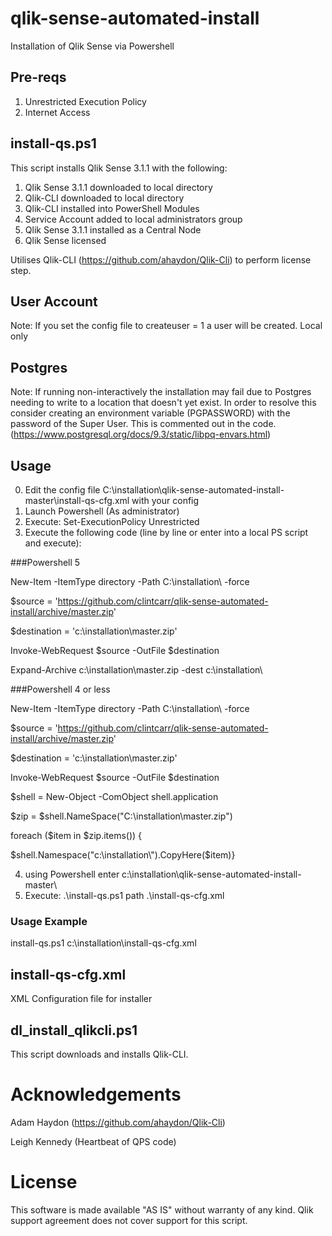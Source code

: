 # qlik-sense-automated-install
Installation of Qlik Sense via Powershell


## Pre-reqs
1. Unrestricted Execution Policy
2. Internet Access

## install-qs.ps1
This script installs Qlik Sense 3.1.1 with the following:

1. Qlik Sense 3.1.1 downloaded to local directory
2. Qlik-CLI downloaded to local directory
3. Qlik-CLI installed into PowerShell Modules
4. Service Account added to local administrators group
5. Qlik Sense 3.1.1 installed as a Central Node
6. Qlik Sense licensed

Utilises Qlik-CLI (https://github.com/ahaydon/Qlik-Cli) to perform license step.

## User Account
Note: If you set the config file to createuser = 1 a user will be created.  Local only

## Postgres
Note: If running non-interactively the installation may fail due to Postgres needing to write to a location that doesn't yet exist.  In order to resolve this consider creating an environment variable (PGPASSWORD) with the password of the Super User.  This is commented out in the code. (https://www.postgresql.org/docs/9.3/static/libpq-envars.html)

## Usage
0. Edit the config file C:\installation\qlik-sense-automated-install-master\install-qs-cfg.xml with your config
1. Launch Powershell (As administrator)
2. Execute: Set-ExecutionPolicy Unrestricted
3. Execute the following code (line by line or enter into a local PS script and execute):

###Powershell 5

  New-Item -ItemType directory -Path C:\installation\ -force
  
  $source = 'https://github.com/clintcarr/qlik-sense-automated-install/archive/master.zip'
  
  $destination = 'c:\installation\master.zip'
  
  Invoke-WebRequest $source -OutFile $destination
  
  Expand-Archive c:\installation\master.zip -dest c:\installation\
  
###Powershell 4 or less

  New-Item -ItemType directory -Path C:\installation\ -force
  
  $source = 'https://github.com/clintcarr/qlik-sense-automated-install/archive/master.zip'
  
  $destination = 'c:\installation\master.zip'
  
  Invoke-WebRequest $source -OutFile $destination
  
  $shell = New-Object -ComObject shell.application

  $zip = $shell.NameSpace("C:\installation\master.zip")
    
  foreach ($item in $zip.items()) {
  
  $shell.Namespace("c:\installation\").CopyHere($item)}
  
4. using Powershell enter c:\installation\qlik-sense-automated-install-master\ 
5. Execute: .\install-qs.ps1 path .\install-qs-cfg.xml

### Usage Example
install-qs.ps1 c:\installation\install-qs-cfg.xml

## install-qs-cfg.xml
XML Configuration file for installer

## dl_install_qlikcli.ps1
This script downloads and installs Qlik-CLI.



# Acknowledgements
Adam Haydon (https://github.com/ahaydon/Qlik-Cli)

Leigh Kennedy (Heartbeat of QPS code)

# License

This software is made available "AS IS" without warranty of any kind. Qlik support agreement does not cover support for this script.
